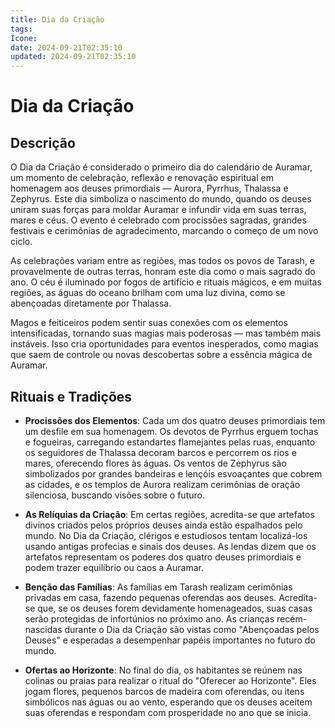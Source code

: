 ```yaml
---
title: Dia da Criação
tags:
Ícone:
date: 2024-09-21T02:35:10
updated: 2024-09-21T02:35:10
---
```


# Dia da Criação

## Descrição

O Dia da Criação é considerado o primeiro dia do calendário de Auramar, um momento de celebração, reflexão e renovação espiritual em homenagem aos deuses primordiais — Aurora, Pyrrhus, Thalassa e Zephyrus. Este dia simboliza o nascimento do mundo, quando os deuses uniram suas forças para moldar Auramar e infundir vida em suas terras, mares e céus. O evento é celebrado com procissões sagradas, grandes festivais e cerimônias de agradecimento, marcando o começo de um novo ciclo.

As celebrações variam entre as regiões, mas todos os povos de Tarash, e provavelmente de outras terras, honram este dia como o mais sagrado do ano. O céu é iluminado por fogos de artifício e rituais mágicos, e em muitas regiões, as águas do oceano brilham com uma luz divina, como se abençoadas diretamente por Thalassa.

Magos e feiticeiros podem sentir suas conexões com os elementos intensificadas, tornando suas magias mais poderosas — mas também mais instáveis. Isso cria oportunidades para eventos inesperados, como magias que saem de controle ou novas descobertas sobre a essência mágica de Auramar.

## Rituais e Tradições

- **Procissões dos Elementos**: Cada um dos quatro deuses primordiais tem um desfile em sua homenagem. Os devotos de Pyrrhus erguem tochas e fogueiras, carregando estandartes flamejantes pelas ruas, enquanto os seguidores de Thalassa decoram barcos e percorrem os rios e mares, oferecendo flores às águas. Os ventos de Zephyrus são simbolizados por grandes bandeiras e lençóis esvoaçantes que cobrem as cidades, e os templos de Aurora realizam cerimônias de oração silenciosa, buscando visões sobre o futuro.

- **As Relíquias da Criação**: Em certas regiões, acredita-se que artefatos divinos criados pelos próprios deuses ainda estão espalhados pelo mundo. No Dia da Criação, clérigos e estudiosos tentam localizá-los usando antigas profecias e sinais dos deuses. As lendas dizem que os artefatos representam os poderes dos quatro deuses primordiais e podem trazer equilíbrio ou caos a Auramar.

- **Benção das Famílias**: As famílias em Tarash realizam cerimônias privadas em casa, fazendo pequenas oferendas aos deuses. Acredita-se que, se os deuses forem devidamente homenageados, suas casas serão protegidas de infortúnios no próximo ano. As crianças recém-nascidas durante o Dia da Criação são vistas como "Abençoadas pelos Deuses" e esperadas a desempenhar papéis importantes no futuro do mundo.

- **Ofertas ao Horizonte**: No final do dia, os habitantes se reúnem nas colinas ou praias para realizar o ritual do "Oferecer ao Horizonte". Eles jogam flores, pequenos barcos de madeira com oferendas, ou itens simbólicos nas águas ou ao vento, esperando que os deuses aceitem suas oferendas e respondam com prosperidade no ano que se inicia.
